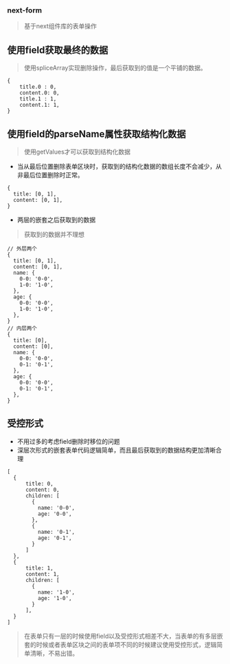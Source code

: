 ### next-form
> 基于next组件库的表单操作

## 使用field获取最终的数据
> 使用spliceArray实现删除操作，最后获取到的值是一个平铺的数据。

```
{
    title.0 : 0,
    content.0: 0,
    title.1 : 1,
    content.1: 1,
}
```
## 使用field的parseName属性获取结构化数据
> 使用getValues才可以获取到结构化数据

- 当从最后位置删除表单区块时，获取到的结构化数据的数组长度不会减少，从非最后位置删除时正常。
```
{
  title: [0, 1],
  content: [0, 1],
}
```
- 两层的嵌套之后获取到的数据
> 获取到的数据并不理想

```
// 外层两个
{
  title: [0, 1],
  content: [0, 1],
  name: {
    0-0: '0-0',
    1-0: '1-0',
  },
  age: {
    0-0: '0-0',
    1-0: '1-0',
  },
}
// 内层两个
{
  title: [0],
  content: [0],
  name: {
    0-0: '0-0',
    0-1: '0-1',
  },
  age: {
    0-0: '0-0',
    0-1: '0-1',
  },
}
```
## 受控形式
- 不用过多的考虑field删除时移位的问题
- 深层次形式的嵌套表单代码逻辑简单，而且最后获取到的数据结构更加清晰合理
```
[
  {
      title: 0,
      content: 0,
      children: [
        {
          name: '0-0',
          age: '0-0',
        },
        {
          name: '0-1',
          age: '0-1',
        }
      ]
  },
  {
      title: 1,
      content: 1,
      children: [
        {
          name: '1-0',
          age: '1-0',
        }
      ],
  }
]
```
> 在表单只有一层的时候使用field以及受控形式相差不大，当表单的有多层嵌套的时候或者表单区块之间的表单项不同的时候建议使用受控形式，逻辑简单清晰，不易出错。


